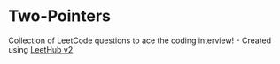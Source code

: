 # Two-Pointers
Collection of LeetCode questions to ace the coding interview! - Created using [LeetHub v2](https://github.com/arunbhardwaj/LeetHub-2.0)
